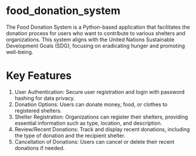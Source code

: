 # food_donation_system
The Food Donation System is a Python-based application that facilitates the donation process for users who want to contribute to various shelters and organizations. This system aligns with the United Nations Sustainable Development Goals (SDG), focusing on eradicating hunger and promoting well-being.

# Key Features
1. User Authentication: Secure user registration and login with password hashing for data privacy.
2. Donation Options: Users can donate money, food, or clothes to registered shelters.
3. Shelter Registration: Organizations can register their shelters, providing essential information such as type, location, and description.
4. Review/Recent Donations: Track and display recent donations, including the type of donation and the recipient shelter.
5. Cancellation of Donations: Users can cancel or delete their recent donations if needed.

